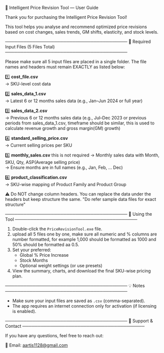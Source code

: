 📘 Intelligent Price Revision Tool — User Guide

Thank you for purchasing the Intelligent Price Revision Tool!

This tool helps you analyse and recommend optimized price revisions based on cost changes, sales trends, GM shifts, elasticity, and stock levels.

────────────────────────────────────────
📂 Required Input Files (5 Files Total)
────────────────────────────────────────

Please make sure all 5 input files are placed in a single folder. The file names and headers must remain EXACTLY as listed below:

1️⃣ **cost_file.csv**  
→ SKU-level cost data

2️⃣ **sales_data_1.csv**  
→ Latest 6 or 12 months sales data (e.g., Jan–Jun 2024 or full year)

3️⃣ **sales_data_2.csv**  
→ Previous 6 or 12 months sales data (e.g., Jul–Dec 2023 or previous periods from sales_data_1.csv, timeframe should be similar, this is used to calculate revenue growth and gross margin(GM) growth)

4️⃣ **standard_selling_price.csv**  
→ Current selling prices per SKU

5️⃣ **monthly_sales.csv**  this is not required
→ Monthly sales data with Month, SKU, Qty, ASP(Average selling price)  
→ Ensure months are in full names (e.g., Jan, Feb, ... Dec)

6️⃣ **product_classification.csv**  
→ SKU-wise mapping of Product Family and Product Group

⚠️ Do NOT change column headers. You can replace the data under the headers but keep structure the same.
"Do refer sample data files for exact structure"

────────────────────────────────────────
📝 Using the Tool
────────────────────────────────────────

1. Double-click the `PriceRevisionTool.exe` file.
2. upload all 5 files one by one, make sure all numeric and % columns are number formatted, for example 1,000 should be formatted as 1000 and 50% should be formatted aa 0.5.
3. Set your preferred:
   - Global % Price Increase
   - Stock Months
   - Optional weight settings (or use presets)
4. View the summary, charts, and download the final SKU-wise pricing plan.

────────────────────────────────────────
💡 Notes
────────────────────────────────────────


- Make sure your input files are saved as `.csv` (comma-separated).
- The app requires an internet connection only for activation (if licensing is enabled).

────────────────────────────────────────
📩 Support & Contact
────────────────────────────────────────

If you have any questions, feel free to reach out:

📧 Email: aartis1128@gmail.com  

